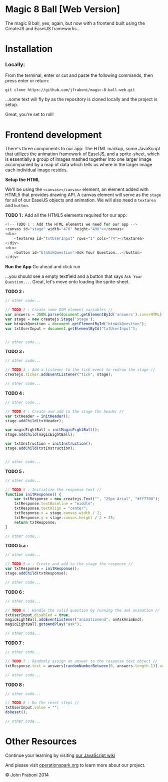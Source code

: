 Magic 8 Ball [Web Version]
=======================
The magic 8 ball, yes, again, but now with a frontend built using the CreateJS and EaselJS frameworks...

# Installation

### Locally:
From the terminal, enter or cut and paste the following commands, then press enter or return:
    
    git clone https://github.com/jfraboni/magic-8-ball-web.git
    
...some text will fly by as the repository is cloned locally and the project is setup.

Great, you're set to roll!


# Frontend development

There's three components to our app: The HTML markup, some JavaScript that utilizes the animation framework of EaselJS, and a sprite-sheet, which is essentially a group of images mashed together into one larger image accompanied by a map of data which tells us where in the larger image each individual image resides.

**Setup the HTML**

We'll be using the `<canvas></canvas>` element, an element added with HTML5 that provides drawing API.  A canvas element will serve as the `stage` for all of our EaselJS objects and animation.  We will also need a `textarea` and `button`.

**TODO 1 :** Add all the HTML5 elements required for our app:

```javascript
<!-- TODO 1 : Add the HTML elements we need for our app -->
<canvas id="stage" width="470" height="490"></canvas>
<div>
    <textarea id="txtUserInput" rows="1" cols="74"></textarea>
</div>
<div>
    <button id="btnAskQuestion">Ask Your Question...</button>
</div>
```

**Run the App** Go ahead and click run

...you should see a empty textfield and a button that says `Ask Your Question...`.  Great, let's move onto loading the sprite-sheet.

**TODO 2 :**
```javascript
// other code...

// TODO 2 : Create some DOM element variables //
var answers = JSON.parse(document.getElementById('answers').innerHTML).answers;
var stage = new createjs.Stage('stage');
var btnAskQuestion = document.getElementById("btnAskQuestion");
var txtUserInput = document.getElementById("txtUserInput");


// other code...
```


**TODO 3 :**
```javascript
// other code...

// TODO 3 : Add a listener to the tick event to redraw the stage //
createjs.Ticker.addEventListener("tick", stage);

// other code...
```

**TODO 4 :**
```javascript
// other code...

// TODO 4 : Create and add to the stage the header //
var txtHeader = initHeader();
stage.addChild(txtHeader);

var magicEightBall = initMagicEightBall();
stage.addChild(magicEightBall);

var txtInstruction = initInstruction();
stage.addChild(txtInstruction);


// other code...
```

**TODO 5 :**
```javascript
// other code...

// TODO 5 : Initialize the response text //
function initResponse() {
    var txtResponse = new createjs.Text("", "25px Arial", "#ff7700");
    txtResponse.textBaseline = "middle";
    txtResponse.textAlign = "center";
    txtResponse.x = stage.canvas.width / 2;
    txtResponse.y = stage.canvas.height / 2 + 15;
    return txtResponse;
}

// other code...
```

**TODO 5.a :**
```javascript
// other code...

// TODO 5.a : Create and add to the stage the response //
var txtResponse = initResponse();
stage.addChild(txtResponse);

// other code...
```

**TODO 6 :**
```javascript
// other code...

// TODO 6 : Handle the valid question by running the ask animation //
txtUserInput.disabled = true;
magicEightBall.addEventListener("animationend", onAskAnimEnd);
magicEightBall.gotoAndPlay("ask");

// other code...
```

**TODO 7 :**
```javascript
// other code...

// TODO 7 : Randomly assign an answer to the response text object //
txtResponse.text = answers[randomNumberBetween(0, answers.length-1)].value;

// other code...
```

**TODO 8 :**
```javascript
// other code...

// TODO 8 : Do the reset steps //
txtUserInput.value = "";
doReset();

// other code...

```


# Other Resources

Continue your learning by visiting <a href="https://github.com/jfraboni/simple-node-app/wiki/Home" target="_blank">our JavaScript wiki</a>

And please visit <a href="http://operationspark.org" target="_blank">operationspark.org</a> to learn more about our project.


&copy; John Fraboni 2014
